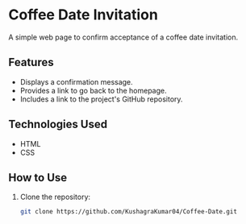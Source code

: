 # Coffee Date Invitation

A simple web page to confirm acceptance of a coffee date invitation.

## Features

- Displays a confirmation message.
- Provides a link to go back to the homepage.
- Includes a link to the project's GitHub repository.

## Technologies Used

- HTML
- CSS

## How to Use

1. Clone the repository:
   ```sh
   git clone https://github.com/KushagraKumar04/Coffee-Date.git
